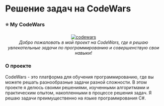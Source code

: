 # Решение задач на CodeWars

### ⭐ My CodeWars 

<div align="center">
    <a href="https://www.codewars.com/users/matveykurochkin">
        <img src="https://www.codewars.com/users/matveykurochkin/badges/large" alt="codewars">
    </a>
</div>

<div align="center">
  <em>Добро пожаловать в мой проект на CodeWars, где я решаю увлекательные задачи по программированию и совершенствую свои навыки!</em>
</div>

### О проекте

CodeWars - это платформа для обучения программированию, где вы можете решать разнообразные задачи разной сложности. В этом проекте я делюсь своими решениями, изученными алгоритмами и практическим опытом, накопленными в процессе решения задач. Я решаю задачи преимущественно на языке программрования C#.